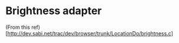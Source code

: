 # Brightness adapter

(From this ref)[http://dev.sabi.net/trac/dev/browser/trunk/LocationDo/brightness.c]